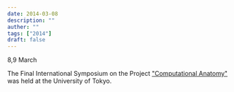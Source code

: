 ```yaml
---
date: 2014-03-08
description: ""
auther: ""
tags: ["2014"]
draft: false
---
```

8,9 March

The Final International Symposium on the Project ["Computational Anatomy"](http://www.mext.go.jp/a_menu/shinkou/hojyo/chukan-jigohyouka/1316673.htm) was held at the University of Tokyo.
